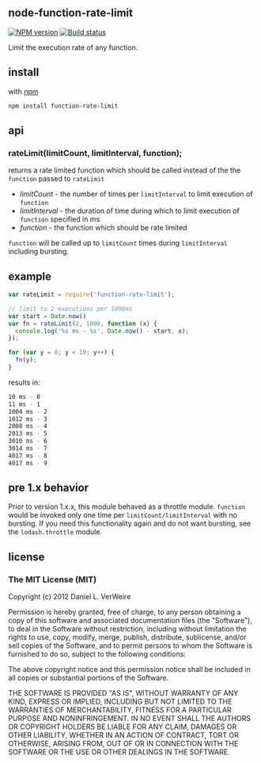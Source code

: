 node-function-rate-limit
--------------

[![NPM version][npm-image]][npm-url]
[![Build status][travis-image]][travis-url]

Limit the execution rate of any function.

install
---------

with [npm](https://npmjs.org)

```bash
npm install function-rate-limit
```

api
----

### rateLimit(limitCount, limitInterval, function);

returns a rate limited function which should be called instead of the the `function` passed to `rateLimit`

* _limitCount_ - the number of times per `limitInterval` to limit execution of `function`
* _limitInterval_ - the duration of time during which to limit execution of `function` specified in ms
* _function_ - the function which should be rate limited

`function` will be called up to `limitCount` times during `limitInterval` including bursting.

example
-------

```javascript
var rateLimit = require('function-rate-limit');

// limit to 2 executions per 1000ms
var start = Date.now()
var fn = rateLimit(2, 1000, function (x) {
  console.log('%s ms - %s', Date.now() - start, x);
});

for (var y = 0; y < 10; y++) {
  fn(y);
}
```

results in:

```bash
10 ms - 0
11 ms - 1
1004 ms - 2
1012 ms - 3
2008 ms - 4
2013 ms - 5
3010 ms - 6
3014 ms - 7
4017 ms - 8
4017 ms - 9
```

pre 1.x behavior
-------------

Prior to version 1.x.x, this module behaved as a throttle module. `function` would be invoked only one time per `limitCount/limitInterval` with no bursting. If you need this functionality again and do not want bursting, see the `lodash.throttle` module.

license
----------

### The MIT License (MIT)


Copyright (c) 2012 Daniel L. VerWeire

Permission is hereby granted, free of charge, to any person obtaining
a copy of this software and associated documentation files (the
"Software"), to deal in the Software without restriction, including
without limitation the rights to use, copy, modify, merge, publish,
distribute, sublicense, and/or sell copies of the Software, and to
permit persons to whom the Software is furnished to do so, subject to
the following conditions:

The above copyright notice and this permission notice shall be
included in all copies or substantial portions of the Software.

THE SOFTWARE IS PROVIDED "AS IS", WITHOUT WARRANTY OF ANY KIND,
EXPRESS OR IMPLIED, INCLUDING BUT NOT LIMITED TO THE WARRANTIES OF
MERCHANTABILITY, FITNESS FOR A PARTICULAR PURPOSE AND NONINFRINGEMENT.
IN NO EVENT SHALL THE AUTHORS OR COPYRIGHT HOLDERS BE LIABLE FOR ANY
CLAIM, DAMAGES OR OTHER LIABILITY, WHETHER IN AN ACTION OF CONTRACT,
TORT OR OTHERWISE, ARISING FROM, OUT OF OR IN CONNECTION WITH THE
SOFTWARE OR THE USE OR OTHER DEALINGS IN THE SOFTWARE.

[npm-image]: https://img.shields.io/npm/v/function-rate-limit.svg?style=flat-square
[npm-url]: https://npmjs.org/package/function-rate-limit
[travis-image]: https://travis-ci.org/wankdanker/node-function-rate-limit.svg?style=flat-square
[travis-url]: https://travis-ci.org/wankdanker/node-function-rate-limit
